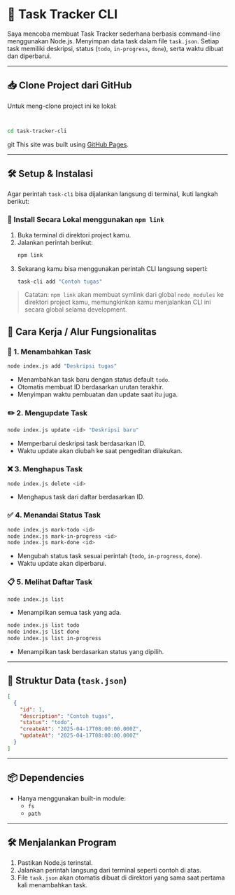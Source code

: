 # 📝 Task Tracker CLI

Saya mencoba membuat Task Tracker sederhana berbasis command-line menggunakan Node.js. Menyimpan data task dalam file `task.json`. Setiap task memiliki deskripsi, status (`todo`, `in-progress`, `done`), serta waktu dibuat dan diperbarui.

---

## 📥 Clone Project dari GitHub

Untuk meng-clone project ini ke lokal:

```bash


cd task-tracker-cli
```
git This site was built using [GitHub Pages](https://pages.github.com/).

---

## 🛠️ Setup & Instalasi

Agar perintah `task-cli` bisa dijalankan langsung di terminal, ikuti langkah berikut:

### 🔗 Install Secara Lokal menggunakan `npm link`

1. Buka terminal di direktori project kamu.
2. Jalankan perintah berikut:
   ```bash
   npm link
   ```
3. Sekarang kamu bisa menggunakan perintah CLI langsung seperti:
   ```bash
   task-cli add "Contoh tugas"
   ```

> Catatan: `npm link` akan membuat symlink dari global `node_modules` ke direktori project kamu, memungkinkan kamu menjalankan CLI ini secara global selama development.

## 🚀 Cara Kerja / Alur Fungsionalitas

### 📌 1. **Menambahkan Task**

```bash
node index.js add "Deskripsi tugas"
```

- Menambahkan task baru dengan status default `todo`.
- Otomatis membuat ID berdasarkan urutan terakhir.
- Menyimpan waktu pembuatan dan update saat itu juga.

### ✏️ 2. **Mengupdate Task**

```bash
node index.js update <id> "Deskripsi baru"
```

- Memperbarui deskripsi task berdasarkan ID.
- Waktu update akan diubah ke saat pengeditan dilakukan.

### ❌ 3. **Menghapus Task**

```bash
node index.js delete <id>
```

- Menghapus task dari daftar berdasarkan ID.

### ✅ 4. **Menandai Status Task**

```bash
node index.js mark-todo <id>
node index.js mark-in-progress <id>
node index.js mark-done <id>
```

- Mengubah status task sesuai perintah (`todo`, `in-progress`, `done`).
- Waktu update akan diperbarui.

### 📋 5. **Melihat Daftar Task**

```bash
node index.js list
```

- Menampilkan semua task yang ada.

```bash
node index.js list todo
node index.js list done
node index.js list in-progress
```

- Menampilkan task berdasarkan status yang dipilih.

---

## 📂 Struktur Data (`task.json`)

```json
[
  {
    "id": 1,
    "description": "Contoh tugas",
    "status": "todo",
    "createAt": "2025-04-17T08:00:00.000Z",
    "updateAt": "2025-04-17T08:00:00.000Z"
  }
]
```

---

## 📦 Dependencies

- Hanya menggunakan built-in module:
  - `fs`
  - `path`

---

## 🛠️ Menjalankan Program

1. Pastikan Node.js terinstal.
2. Jalankan perintah langsung dari terminal seperti contoh di atas.
3. File `task.json` akan otomatis dibuat di direktori yang sama saat pertama kali menambahkan task.
